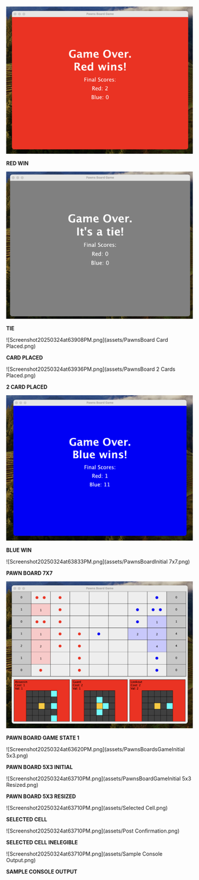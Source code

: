 ![Screenshot20250324at65551PM.png](assets/PawnsBoardRedWin.png)

**RED WIN**

![Screenshot20250324at65632PM.png](assets/PawnsBoardTie.png)

**TIE**

![Screenshot20250324at63908PM.png](assets/PawnsBoard Card Placed.png)

**CARD PLACED**

![Screenshot20250324at63936PM.png](assets/PawnsBoard 2 Cards Placed.png)

**2 CARD PLACED**

![Screenshot20250324at65429PM.png](assets/PawnsBoardBlueWin.png)

**BLUE WIN**

![Screenshot20250324at63833PM.png](assets/PawnsBoardInitial 7x7.png)

**PAWN BOARD 7X7**

![Screenshot20250324at71340PM.png](assets/PawnsBoardGameState1.png)

**PAWN BOARD GAME STATE 1**

![Screenshot20250324at63620PM.png](assets/PawnsBoardsGameInitial 5x3.png)

**PAWN BOARD 5X3 INITIAL**

![Screenshot20250324at63710PM.png](assets/PawnsBoardGameInitial 5x3 Resized.png)

**PAWN BOARD 5X3 RESIZED**

![Screenshot20250324at63710PM.png](assets/Selected Cell.png)

**SELECTED CELL**

![Screenshot20250324at63710PM.png](assets/Post Confirmation.png)

**SELECTED CELL INELEGIBLE**

![Screenshot20250324at63710PM.png](assets/Sample Console Output.png)

**SAMPLE CONSOLE OUTPUT**
